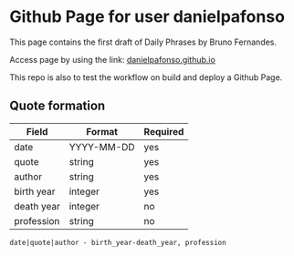 # Github Page for user danielpafonso

This page contains the first draft of Daily Phrases by Bruno Fernandes.

Access page by using the link: [danielpafonso.github.io](https://danielpafonso.github.io)

This repo is also to test the workflow on build and deploy a Github Page.

## Quote formation

| Field      | Format     | Required |
| ---------- | ---------- | -------- |
| date       | YYYY-MM-DD | yes      |
| quote      | string     | yes      |
| author     | string     | yes      |
| birth year | integer    | yes      |
| death year | integer    | no       |
| profession | string     | no       |

```
date|quote|author - birth_year-death_year, profession
```
